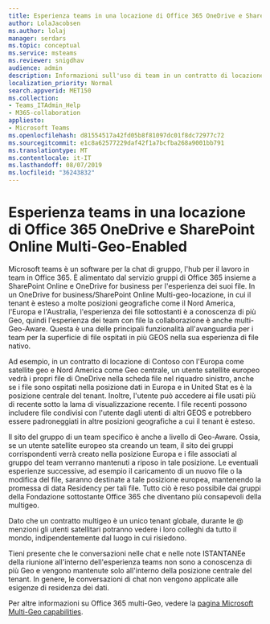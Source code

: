 ```yaml
---
title: Esperienza teams in una locazione di Office 365 OneDrive e SharePoint Online Multi-Geo-Enabled
author: LolaJacobsen
ms.author: lolaj
manager: serdars
ms.topic: conceptual
ms.service: msteams
ms.reviewer: snigdhav
audience: admin
description: Informazioni sull'uso di team in un contratto di locazione di Office 365 OneDrive e SharePoint Online Multi-Geo-Enabled.
localization_priority: Normal
search.appverid: MET150
ms.collection:
- Teams_ITAdmin_Help
- M365-collaboration
appliesto:
- Microsoft Teams
ms.openlocfilehash: d81554517a42fd05b8f81097dc01f8dc72977c72
ms.sourcegitcommit: e1c8a62577229daf42f1a7bcfba268a9001bb791
ms.translationtype: MT
ms.contentlocale: it-IT
ms.lasthandoff: 08/07/2019
ms.locfileid: "36243832"
---
```

<a name="teams-experience-in-an-office-365-onedrive-and-sharepoint-online-multi-geo-enabled-tenancy"></a>Esperienza teams in una locazione di Office 365 OneDrive e SharePoint Online Multi-Geo-Enabled
===========================================

Microsoft teams è un software per la chat di gruppo, l'hub per il lavoro in team in Office 365. È alimentato dal servizio gruppi di Office 365 insieme a SharePoint Online e OneDrive for business per l'esperienza dei suoi file. In un OneDrive for business/SharePoint Online Multi-geo-locazione, in cui il tenant è esteso a molte posizioni geografiche come il Nord America, l'Europa e l'Australia, l'esperienza dei file sottostanti è a conoscenza di più Geo, quindi l'esperienza dei team con file la collaborazione è anche multi-Geo-Aware. Questa è una delle principali funzionalità all'avanguardia per i team per la superficie di file ospitati in più GEOS nella sua esperienza di file nativo.

Ad esempio, in un contratto di locazione di Contoso con l'Europa come satellite geo e Nord America come Geo centrale, un utente satellite europeo vedrà i propri file di OneDrive nella scheda file nel riquadro sinistro, anche se i file sono ospitati nella posizione dati in Europa e in United Stat es è la posizione centrale del tenant. Inoltre, l'utente può accedere ai file usati più di recente sotto la lama di visualizzazione recente. I file recenti possono includere file condivisi con l'utente dagli utenti di altri GEOS e potrebbero essere padroneggiati in altre posizioni geografiche a cui il tenant è esteso. 

Il sito del gruppo di un team specifico è anche a livello di Geo-Aware. Ossia, se un utente satellite europeo sta creando un team, il sito dei gruppi corrispondenti verrà creato nella posizione Europa e i file associati al gruppo del team verranno mantenuti a riposo in tale posizione. Le eventuali esperienze successive, ad esempio il caricamento di un nuovo file o la modifica del file, saranno destinate a tale posizione europea, mantenendo la promessa di data Residency per tali file. Tutto ciò è reso possibile dai gruppi della Fondazione sottostante Office 365 che diventano più consapevoli della multigeo.

Dato che un contratto multigeo è un unico tenant globale, durante le @ menzioni gli utenti satellitari potranno vedere i loro colleghi da tutto il mondo, indipendentemente dal luogo in cui risiedono. 

Tieni presente che le conversazioni nelle chat e nelle note ISTANTANEe della riunione all'interno dell'esperienza teams non sono a conoscenza di più Geo e vengono mantenute solo all'interno della posizione centrale del tenant. In genere, le conversazioni di chat non vengono applicate alle esigenze di residenza dei dati.

Per altre informazioni su Office 365 multi-Geo, vedere la [pagina Microsoft Multi-Geo capabilities](https://aka.ms/multi-geo).